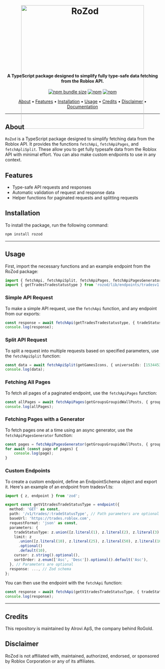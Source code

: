 <h1 align="center" style="height: 200; overflow: 'hidden'">
    <img src="https://github.com/alexop1000/RoZod/assets/46445843/1c2a6cb5-b1d6-4784-b084-0679d81109c3" alt="RoZod" width="400" />
    <br>

</h1>

<h4 align="center">A TypeScript package designed to simplify fully type-safe data fetching from the Roblox API.</h4>

<p align="center">
    <a href="https://www.npmjs.com/package/rozod"><img alt="npm bundle size" src="https://img.shields.io/bundlephobia/minzip/rozod?style=for-the-badge"></a>
    <a href="https://www.npmjs.com/package/rozod"><img alt="npm" src="https://img.shields.io/npm/v/rozod?style=for-the-badge"></a>
    <a href="https://www.npmjs.com/package/rozod"><img alt="npm" src="https://img.shields.io/npm/dt/rozod?style=for-the-badge"></a>
</p>
<p align="center">
  <a href="#about">About</a> •
  <a href="#features">Features</a> •
  <a href="#installation">Installation</a> •
  <a href="#usage">Usage</a> •
  <a href="#credits">Credits</a> •
  <a href="#disclaimer">Disclaimer</a> •
  <a href="http://rozod.alrovi.com">Documentation</a>
</p>

---

## About
`RoZod` is a TypeScript package designed to simplify fetching data from the Roblox API. It provides the functions `fetchApi`, `fetchApiPages`, and `fetchApliSplit`. 
These allow you to get fully typesafe data from the Roblox API with minimal effort. You can also make custom endpoints to use in any context.

## Features

- Type-safe API requests and responses
- Automatic validation of request and response data
- Helper functions for paginated requests and splitting requests

## Installation

To install the package, run the following command:

```bash
npm install rozod
```

---

## Usage
First, import the necessary functions and an example endpoint from the RoZod package:

```ts
import { fetchApi, fetchApiSplit, fetchApiPages, fetchApiPagesGenerator } from 'rozod';
import { getTradesTradestatustype } from 'rozod/lib/endpoints/tradesv1';
```

### Simple API Request

To make a simple API request, use the `fetchApi` function, and any endpoint from our exports:

```ts
const response = await fetchApi(getTradesTradestatustype, { tradeStatusType: 1 });
console.log(response);
```

### Split API Request
To split a request into multiple requests based on specified parameters, use the `fetchApiSplit` function:

```ts
const data = await fetchApiSplit(getGamesIcons, { universeIds: [1534453623, 65241, ...] }, { universeIds: 100 });
console.log(data);
```

### Fetching All Pages
To fetch all pages of a paginated endpoint, use the `fetchApiPages` function:

```ts
const allPages = await fetchApiPages(getGroupsGroupidWallPosts, { groupId: 11479637 });
console.log(allPages);
```
### Fetching Pages with a Generator
To fetch pages one at a time using an async generator, use the `fetchApiPagesGenerator` function:

```ts
const pages = fetchApiPagesGenerator(getGroupsGroupidWallPosts, { groupId: 11479637 });
for await (const page of pages) {
    console.log(page);
}
```

### Custom Endpoints
To create a custom endpoint, define an EndpointSchema object and export it. Here's an example of an endpoint from tradesv1.ts:
```ts
import { z, endpoint } from 'zod';

export const getV1tradesTradeStatusType = endpoint({
  method: 'GET' as const,
  path: '/v1/trades/:tradeStatusType', // Path parameters are optional
  baseUrl: 'https://trades.roblox.com',
  requestFormat: 'json' as const,
  parameters: {
    tradeStatusType: z.union([z.literal(1), z.literal(2), z.literal(3), z.literal(4)]),
    limit: z
      .union([z.literal(10), z.literal(25), z.literal(50), z.literal(100)])
      .optional()
      .default(10),
    cursor: z.string().optional(),
    sortOrder: z.enum(['Asc', 'Desc']).optional().default('Asc'),
  }, // Parameters are optional
  response: ..., // Zod schema
};
```
You can then use the endpoint with the `fetchApi` function:
```ts
const response = await fetchApi(getV1tradesTradeStatusType, { tradeStatusType: 1 });
console.log(response);
```

---

## Credits
This repository is maintained by Alrovi ApS, the company behind RoGold.

## Disclaimer
RoZod is not affiliated with, maintained, authorized, endorsed, or sponsored by Roblox Corporation or any of its affiliates.

